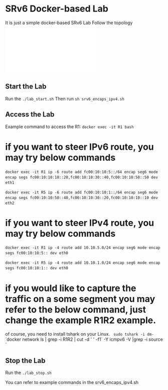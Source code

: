 # SRv6 Docker-based Lab
It is just a simple docker-based SRv6 Lab
Follow the topology ![Image of Topology](LabTopoSrv6.pdf)

## Start the Lab
Run the `./lab_start.sh`
Then run `sh srv6_encaps_ipv4.sh`

## Access the Lab
Example command to access the R1: `docker exec -it R1 bash`

# if you want to steer IPv6 route, you may try below commands
`docker exec -it R1 ip -6 route add fc00:10:10:5::/64 encap seg6 mode encap segs fc00:10:10:10::20,fc00:10:10:30::40,fc00:10:10:50::50 dev eth1`

`docker exec -it R5 ip -6 route add fc00:10:10:1::/64 encap seg6 mode encap segs fc00:10:10:50::40,fc00:10:10:30::20,fc00:10:10:10::10 dev eth2`

# if you want to steer IPv4 route, you may try below commands
`docker exec -it R1 ip -4 route add 10.10.5.0/24 encap seg6 mode encap segs fc00:10:10:5:: dev eth0`

`docker exec -it R5 ip -4 route add 10.10.1.0/24 encap seg6 mode encap segs fc00:10:10:1:: dev eth0`

# if you would like to capture the traffic on a some segment you may refer to the below command, just change the example R1R2 example.
of course, you need to install tshark on your Linux.
` sudo tshark -i dm-`\`docker network ls | grep -i R1R2 | cut -d ' ' -f1\` -Y icmpv6 -V |grep -i source `

## Stop the Lab
Run the `./lab_stop.sh`

You can refer to example commands in the srv6_encaps_ipv4.sh
